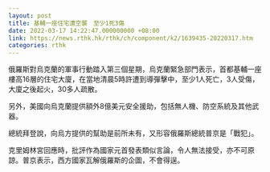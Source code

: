 ```yaml
---
layout: post
title: 基輔一座住宅遭空襲　至少1死3傷
date: 2022-03-17 14:22:47.000000000 +08:00
link: https://news.rthk.hk/rthk/ch/component/k2/1639435-20220317.htm
categories: rthk
---
```


俄羅斯對烏克蘭的軍事行動踏入第三個星期，烏克蘭緊急部門表示，首都基輔一座樓高16層的住宅大廈，在當地清晨5時許遭到導彈擊中，至少1人死亡，3人受傷，大廈之後起火，30多人疏散。

另外，美國向烏克蘭提供額外8億美元安全援助，包括無人機、防空系統及其他武器。

總統拜登說，向烏方提供的幫助是前所未有，又形容俄羅斯總統普京是「戰犯」。

克里姆林宮回應時，批評作為國家元首發表類似言論，令人無法接受，亦不可原諒。普京表示，西方國家瓦解俄羅斯的企圖，不會得逞。
